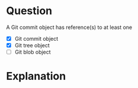 # Question
A Git commit object has reference(s) to at least one
- [x] Git commit object 
- [x] Git tree object
- [ ] Git blob object

# Explanation
